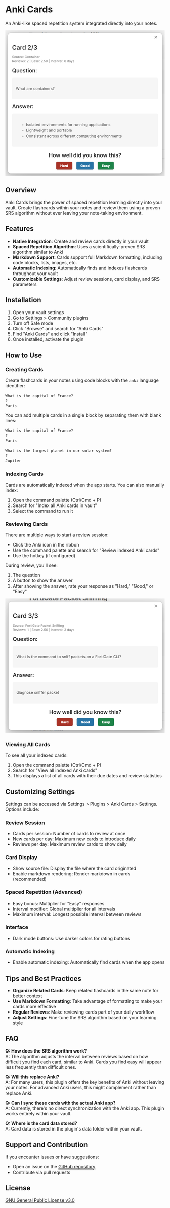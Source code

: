 # Anki Cards

An Anki-like spaced repetition system integrated directly into your notes.

![Anki Cards Plugin](images/obsidian-anki-banner.png)

## Overview

Anki Cards brings the power of spaced repetition learning directly into your vault. Create flashcards within your notes and review them using a proven SRS algorithm without ever leaving your note-taking environment.

## Features

- **Native Integration**: Create and review cards directly in your vault
- **Spaced Repetition Algorithm**: Uses a scientifically-proven SRS algorithm similar to Anki
- **Markdown Support**: Cards support full Markdown formatting, including code blocks, lists, images, etc.
- **Automatic Indexing**: Automatically finds and indexes flashcards throughout your vault
- **Customizable Settings**: Adjust review sessions, card display, and SRS parameters

## Installation

1. Open your vault settings
2. Go to Settings > Community plugins
3. Turn off Safe mode
4. Click "Browse" and search for "Anki Cards"
5. Find "Anki Cards" and click "Install"
6. Once installed, activate the plugin

## How to Use

### Creating Cards

Create flashcards in your notes using code blocks with the `anki` language identifier:

```anki
What is the capital of France?
?
Paris
```

You can add multiple cards in a single block by separating them with blank lines:

```anki
What is the capital of France?
?
Paris

What is the largest planet in our solar system?
?
Jupiter
```

### Indexing Cards

Cards are automatically indexed when the app starts. You can also manually index:

1. Open the command palette (Ctrl/Cmd + P)
2. Search for "Index all Anki cards in vault"
3. Select the command to run it

### Reviewing Cards

There are multiple ways to start a review session:

- Click the Anki icon in the ribbon
- Use the command palette and search for "Review indexed Anki cards"
- Use the hotkey (if configured)

During review, you'll see:

1. The question
2. A button to show the answer
3. After showing the answer, rate your response as "Hard," "Good," or "Easy"

![Review Session](images/forced_review_answer.png)

### Viewing All Cards

To see all your indexed cards:

1. Open the command palette (Ctrl/Cmd + P)
2. Search for "View all indexed Anki cards"
3. This displays a list of all cards with their due dates and review statistics

## Customizing Settings

Settings can be accessed via Settings > Plugins > Anki Cards > Settings. Options include:

### Review Session

- Cards per session: Number of cards to review at once
- New cards per day: Maximum new cards to introduce daily
- Reviews per day: Maximum review cards to show daily

### Card Display

- Show source file: Display the file where the card originated
- Enable markdown rendering: Render markdown in cards (recommended)

### Spaced Repetition (Advanced)

- Easy bonus: Multiplier for "Easy" responses
- Interval modifier: Global multiplier for all intervals
- Maximum interval: Longest possible interval between reviews

### Interface

- Dark mode buttons: Use darker colors for rating buttons

### Automatic Indexing

- Enable automatic indexing: Automatically find cards when the app opens

## Tips and Best Practices

- **Organize Related Cards**: Keep related flashcards in the same note for better context
- **Use Markdown Formatting**: Take advantage of formatting to make your cards more effective
- **Regular Reviews**: Make reviewing cards part of your daily workflow
- **Adjust Settings**: Fine-tune the SRS algorithm based on your learning style

## FAQ

**Q: How does the SRS algorithm work?**  
A: The algorithm adjusts the interval between reviews based on how difficult you find each card, similar to Anki. Cards you find easy will appear less frequently than difficult ones.

**Q: Will this replace Anki?**  
A: For many users, this plugin offers the key benefits of Anki without leaving your notes. For advanced Anki users, this might complement rather than replace Anki.

**Q: Can I sync these cards with the actual Anki app?**  
A: Currently, there's no direct synchronization with the Anki app. This plugin works entirely within your vault.

**Q: Where is the card data stored?**  
A: Card data is stored in the plugin's data folder within your vault.

## Support and Contribution

If you encounter issues or have suggestions:

- Open an issue on the [GitHub repository](https://github.com/name/anki-cards)
- Contribute via pull requests

## License

[GNU General Public License v3.0](LICENSE)
